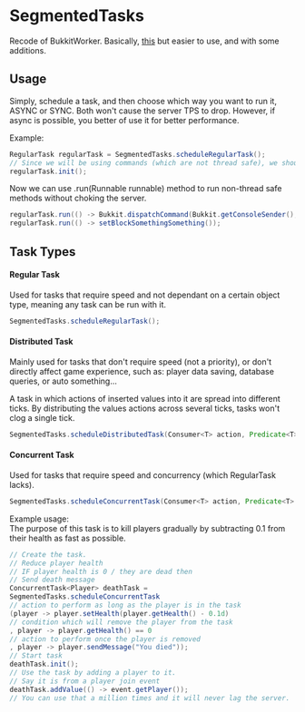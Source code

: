 # SegmentedTasks
Recode of BukkitWorker. Basically, [this](https://www.spigotmc.org/threads/guide-on-workload-distribution-or-how-to-handle-heavy-splittable-tasks.409003/) but easier to use, and with some additions.
## Usage
Simply, schedule a task, and then choose which way you want to run it, ASYNC or SYNC. Both won't cause the server TPS to drop. However, if async is possible, you better of use it for better performance.  
  
Example:  
```java
RegularTask regularTask = SegmentedTasks.scheduleRegularTask();
// Since we will be using commands (which are not thread safe), we should use .init() instead of .initAsync()
regularTask.init();
```
Now we can use .run(Runnable runnable) method to run non-thread safe methods without choking the server.  
```java
regularTask.run(() -> Bukkit.dispatchCommand(Bukkit.getConsoleSender(), "give * DIAMOND 1"));
regularTask.run(() -> setBlockSomethingSomething());
```
## Task Types
#### Regular Task
Used for tasks that require speed and not dependant on a certain object type, meaning any task can be run with it.
```java
SegmentedTasks.scheduleRegularTask();
```
#### Distributed Task
Mainly used for tasks that don't require speed (not a priority), or don't directly affect game experience, such as: player data saving, database queries, or auto something...  
   
A task in which actions of inserted values into it are spread into different ticks. By distributing the values actions across several ticks, tasks won't clog a single tick.
```java
SegmentedTasks.scheduleDistributedTask(Consumer<T> action, Predicate<T> valueEscape)
```
#### Concurrent Task
Used for tasks that require speed and concurrency (which RegularTask lacks). 
```java
SegmentedTasks.scheduleConcurrentTask(Consumer<T> action, Predicate<T> valueEscape, Consumer<T> escapeAction)
```
Example usage:  
The purpose of this task is to kill players gradually by subtracting 0.1 from their health as fast as possible.  
```java
// Create the task.
// Reduce player health
// IF player health is 0 / they are dead then
// Send death message
ConcurrentTask<Player> deathTask =
SegmentedTasks.scheduleConcurrentTask
// action to perform as long as the player is in the task
(player -> player.setHealth(player.getHealth() - 0.1d)
// condition which will remove the player from the task
, player -> player.getHealth() == 0
// action to perform once the player is removed
, player -> player.sendMessage("You died"));
// Start task
deathTask.init();
// Use the task by adding a player to it.
// Say it is from a player join event
deathTask.addValue(() -> event.getPlayer());
// You can use that a million times and it will never lag the server.
```
